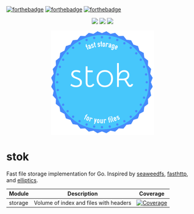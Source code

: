 [![forthebadge](http://forthebadge.com/images/badges/built-by-hipsters.svg)](http://forthebadge.com)
[![forthebadge](http://forthebadge.com/images/badges/uses-git.svg)](http://forthebadge.com)
[![forthebadge](http://forthebadge.com/images/badges/no-ragrets.svg)](http://forthebadge.com)
<p align="center">
<a href="https://travis-ci.org/cydev/stok"><img src="https://travis-ci.org/cydev/stok.svg"></img></a>
<a href="http://godoc.org/github.com/cydev/stok"><img src="https://godoc.org/github.com/cydev/stok?status.svg"></img></a>
<a href="http://goreportcard.com/report/cydev/stok"><img src="http://goreportcard.com/badge/cydev/stok"></img></a>
</p>
<p align="center">
<img align="center" width="270" height="274" src="hipster.logo.png">
</p>

# stok

Fast file storage implementation for Go. 
Inspired by [seaweedfs](https://github.com/chrislusf/seaweedfs),  [fasthttp](https://github.com/valyala/fasthttp), and [elliptics](https://github.com/reverbrain/elliptics).

| Module | Description | Coverage |
| ------------- | ------------- | -------- |
| storage  | Volume of index and files with headers | [![Coverage](http://gocover.io/_badge/github.com/cydev/stok/storage)](http://gocover.io/github.com/cydev/stok/storage) |
